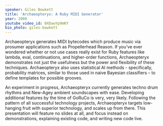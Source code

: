 ```yaml
---
speaker: Giles Bowkett
title: 'Archaeopteryx: A Ruby MIDI Generator'
year: 2008
youtube_video_id: 0XDawYp9mKY
bio_photo: giles-bowkett
---
```


Archaeopteryx generates MIDI bytecodes which produce music via
prosumer applications such as Propellerhead Reason. If you&#8217;ve ever
wondered whether or not use cases really exist for Ruby features like
lambda, eval, continuations, and higher-order functions, Archaeopteryx
demonstrates not just the usefulness but the power and flexibility of
these techniques. Archaeopteryx also uses statistical AI methods -
specifically, probability matrices, similar to those used in naive
Bayesian classifiers &#8211; to define templates for possible grooves.


An experiment in progress, Archaeopteryx currently generates techno
drum rhythms and New-Agey ambient soundscapes with ease. Developing
additional features by the time of GoRuCo is very, very likely.
Following the pattern of all successful technology projects,
Archaeopteryx targets low-hanging fruit with superior technology, and
scales up from there. This presentation will feature no slides at all,
and focus instead on demonstrations, explaining existing code, and
writing new code live.
